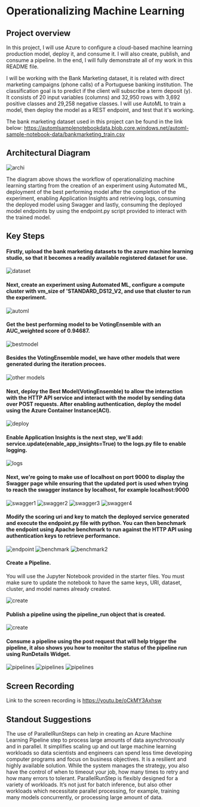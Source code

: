 # Operationalizing Machine Learning

## Project overview

In this project, I will use Azure to configure a cloud-based machine learning production model, deploy it, and consume it. I will also create, publish, and consume a pipeline. In the end, I will fully demonstrate all of my work in this README file.

I will be working with the Bank Marketing dataset, it is related with direct marketing campaigns (phone calls) of a Portuguese banking institution. The classification goal is to predict if the client will subscribe a term deposit (y). It consists of 20 input variables (columns) and 32,950 rows with 3,692 positive classes and 29,258 negative classes. I will use AutoML to train a model, then deploy the model as a REST endpoint, and test that it's working.

The bank marketing dataset used in this project can be found in the link below:
https://automlsamplenotebookdata.blob.core.windows.net/automl-sample-notebook-data/bankmarketing_train.csv

## Architectural Diagram

![archi](https://github.com/OREJAH/nd00333_AZMLND_C2/blob/master/starter_files/project%202.png)

The diagram above shows the workflow of operationalizing machine learning starting from the creation of an experiment using Automated ML, deployment of the best performing model after the completion of the experiment, enabling Application Insights and retrieving logs, consuming the deployed model using Swagger and lastly, consuming the deployed model endpoints by using the endpoint.py script provided to interact with the trained model.

## Key Steps

#### Firstly, upload the bank marketing datasets to the azure machine learning studio, so that it becomes a readily available registered dataset for use.

![dataset](https://github.com/OREJAH/nd00333_AZMLND_C2/blob/master/starter_files/Registered%20dataset.PNG)

#### Next, create an experiment using Automated ML, configure a compute cluster with vm_size of 'STANDARD_DS12_V2, and use that cluster to run the experiment.

![automl](https://github.com/OREJAH/nd00333_AZMLND_C2/blob/master/starter_files/experiment%20shown%20as%20completed.PNG)

#### Get the best performing model to be VotingEnsemble with an AUC_weighted score of 0.94687.

![bestmodel](https://github.com/OREJAH/nd00333_AZMLND_C2/blob/master/starter_files/best%20model%20(2).PNG)

#### Besides the VotingEnsemble model, we have other models that were generated during the iteration procees.

![other models](https://github.com/OREJAH/nd00333_AZMLND_C2/blob/master/starter_files/best%20model.PNG)

#### Next, deploy the Best Model(VotingEnsemble) to allow the interaction with the HTTP API service and interact with the model by sending data over POST requests. After enabling authentication, deploy the model using the Azure Container Instance(ACI).

![deploy](https://github.com/OREJAH/nd00333_AZMLND_C2/blob/master/starter_files/deploy%20healthy.PNG)

#### Enable Application Insights is the next step, we'll add: service.update(enable_app_insights=True) to the logs.py file to enable logging.

![logs](https://github.com/OREJAH/nd00333_AZMLND_C2/blob/master/starter_files/app%20insights%20enabled.PNG)

#### Next, we're going to make use of localhost on port 9000 to display the Swagger page while ensuring that the updated port is used when trying to reach the swagger instance by localhost, for example localhost:9000

![swagger1](https://github.com/OREJAH/nd00333_AZMLND_C2/blob/master/starter_files/swagger1.PNG)
![swagger2](https://github.com/OREJAH/nd00333_AZMLND_C2/blob/master/starter_files/swagger2.PNG)
![swagger3](https://github.com/OREJAH/nd00333_AZMLND_C2/blob/master/starter_files/swagger3.PNG)
![swagger4](https://github.com/OREJAH/nd00333_AZMLND_C2/blob/master/starter_files/swagger4.PNG)

#### Modify the scoring uri and key to match the deployed service generated and execute the endpoint.py file with python. You can then benchmark the endpoint using Apache benchmark to run against the HTTP API using authentication keys to retrieve performance.

![endpoint](https://github.com/OREJAH/nd00333_AZMLND_C2/blob/master/starter_files/endpoint.PNG)
![benchmark](https://github.com/OREJAH/nd00333_AZMLND_C2/blob/master/starter_files/benchmark1.PNG)
![benchmark2](https://github.com/OREJAH/nd00333_AZMLND_C2/blob/master/starter_files/benchmark2.PNG)

#### Create a Pipeline.

You will use the Jupyter Notebook provided in the starter files. You must make sure to update the notebook to have the same keys, URI, dataset, cluster, and model names already created.

![create](https://github.com/OREJAH/nd00333_AZMLND_C2/blob/master/starter_files/pipeline%20has%20been%20created.PNG)

#### Publish a pipeline using the pipeline_run object that is created.

![create](https://github.com/OREJAH/nd00333_AZMLND_C2/blob/master/starter_files/published%20endpoint.PNG)

#### Consume a pipeline using the post request that will help trigger the pipeline, it also shows you how to monitor the status of the pipeline run using RunDetails Widget.

![pipelines](https://github.com/OREJAH/nd00333_AZMLND_C2/blob/master/starter_files/published%20pipelines.PNG)
![pipelines](https://github.com/OREJAH/nd00333_AZMLND_C2/blob/master/starter_files/published%20pipeline%20overview.PNG)
![pipelines](https://github.com/OREJAH/nd00333_AZMLND_C2/blob/master/starter_files/published%20endpoint.PNG)

## Screen Recording 

Link to the screen recording is https://youtu.be/oCkMY3Axhsw
## Standout Suggestions

The use of ParallelRunSteps can help in creating an Azure Machine Learning Pipeline step to process large amounts of data asynchronously and in parallel. It simplifies scaling up and out large machine learning workloads so data scientists and engineers can spend less time developing computer programs and focus on business objectives. It is a resilient and highly available solution. While the system manages the strategy, you also have the control of when to timeout your job, how many times to retry and how many errors to tolerant. ParallelRunStep is flexibly designed for a variety of workloads. It’s not just for batch inference, but also other workloads which necessitate parallel processing, for example, training many models concurrently, or processing large amount of data.
